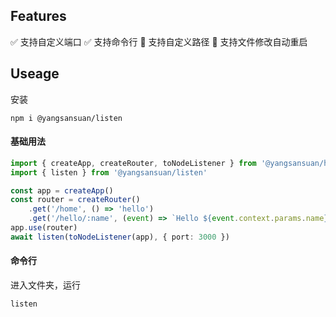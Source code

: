 ## Features
✅ 支持自定义端口
✅ 支持命令行
🔲 支持自定义路径
🔲 支持文件修改自动重启

## Useage

安装
```shell
npm i @yangsansuan/listen
```

#### 基础用法
```ts
import { createApp, createRouter, toNodeListener } from '@yangsansuan/h3'
import { listen } from '@yangsansuan/listen'

const app = createApp()
const router = createRouter()
    .get('/home', () => 'hello')
    .get('/hello/:name', (event) => `Hello ${event.context.params.name}!`)
app.use(router)
await listen(toNodeListener(app), { port: 3000 })
```

#### 命令行

进入文件夹，运行
```shell
listen
```
